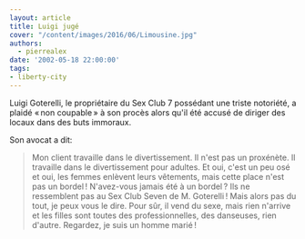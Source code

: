 ```yaml
---
layout: article
title: Luigi jugé
cover: "/content/images/2016/06/Limousine.jpg"
authors:
  - pierrealex
date: '2002-05-18 22:00:00'
tags:
- liberty-city
---
```


Luigi Goterelli, le propriétaire du Sex Club 7 possédant une triste notoriété, a plaidé « non coupable » à son procès alors qu'il été accusé de diriger des locaux dans des buts immoraux.

Son avocat a dit:

> Mon client travaille dans le divertissement. Il n'est pas un proxénète. Il travaille dans le divertissement pour adultes. Et oui, c'est un peu osé et oui, les femmes enlèvent leurs vêtements, mais cette place n'est pas un bordel ! N'avez-vous jamais été à un bordel ? Ils ne ressemblent pas au Sex Club Seven de M. Goterelli ! Mais alors pas du tout, je peux vous le dire. Pour sûr, il vend du sexe, mais rien n'arrive et les filles sont toutes des professionnelles, des danseuses, rien d'autre. Regardez, je suis un homme marié !